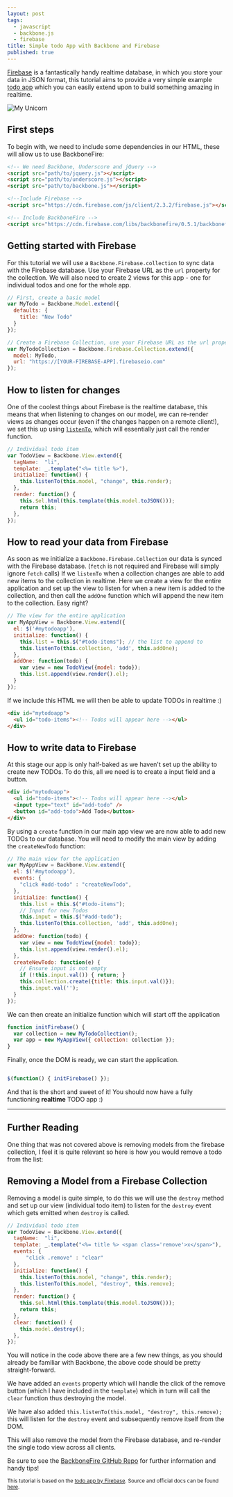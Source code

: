 ```yaml
---
layout: post
tags:
  - javascript
  - backbone.js
  - firebase
title: Simple todo App with Backbone and Firebase
published: true
---
```




[Firebase](https://www.firebase.com) is a fantastically handy realtime database, in which you store your data in JSON format, this tutorial aims to provide a very simple example [todo app](http://michaeldoye.co.za/todo.html) which you can easily extend upon to build something amazing in realtime.


![My Unicorn](http://i.imgur.com/B7si9hF.png)



## First steps

To begin with, we need to include some dependencies in our HTML, these will allow us to use BackboneFire:

```html
<!-- We need Backbone, Underscore and jQuery -->
<script src="path/to/jquery.js"></script>
<script src="path/to/underscore.js"></script>
<script src="path/to/backbone.js"></script>

<!--Include Firebase -->
<script src="https://cdn.firebase.com/js/client/2.3.2/firebase.js"></script>

<!-- Include BackboneFire -->
<script src="https://cdn.firebase.com/libs/backbonefire/0.5.1/backbonefire.min.js"></script>
```
## Getting started with Firebase

For this tutorial we will use a `Backbone.Firebase.collection` to sync data with the Firebase database. Use your Firebase URL as the `url` property for the collection. We will also need to create 2 views for this app - one for individual todos and one for the whole app.


```javascript
// First, create a basic model
var MyTodo = Backbone.Model.extend({
  defaults: {
    title: "New Todo"
  }
});

// Create a Firebase Collection, use your Firebase URL as the url property
var MyTodoCollection = Backbone.Firebase.Collection.extend({
  model: MyTodo,
  url: "https://[YOUR-FIREBASE-APP].firebaseio.com"
});
```

## How to listen for changes

One of the coolest things about Firebase is the realtime database, this means that when listening to changes on our model, we can re-render views as changes occur (even if the changes happen on a remote client!), we set this up using [`listenTo`](http://backbonejs.org/#Events-listenTo), which will essentially just call the render function.

```javascript
// Individual todo item
var TodoView = Backbone.View.extend({
  tagName:  "li",
  template: _.template("<%= title %>"),
  initialize: function() {
    this.listenTo(this.model, "change", this.render);
  },
  render: function() {
    this.$el.html(this.template(this.model.toJSON()));
    return this;
  },
});
```
## How to read your data from Firebase

As soon as we initialize a `Backbone.Firebase.Collection` our data is synced with the Firebase database. (`fetch` is not required and Firebase will simply ignore `fetch` calls) If we `listenTo` when a collection changes are able to add new items to the collection in realtime.  Here we create a view for the entire application and set up the view to listen for when a new item is added to the collection, and then call the `addOne` function which will append the new item to the collection. Easy right?


```javascript
// The view for the entire application
var MyAppView = Backbone.View.extend({
  el: $('#mytodoapp'),
  initialize: function() {
    this.list = this.$("#todo-items"); // the list to append to
    this.listenTo(this.collection, 'add', this.addOne);
  },
  addOne: function(todo) {
    var view = new TodoView({model: todo});
    this.list.append(view.render().el);
  }
});
```
If we include this HTML we will then be able to update TODOs in realtime :)

```html
<div id="mytodoapp">
  <ul id="todo-items"><!-- Todos will appear here --></ul>
</div>
```

## How to write data to Firebase

At this stage our app is only half-baked as we haven't set up the ability to create new TODOs. To do this, all we need is to create a input field and a button.

```html
<div id="mytodoapp">
  <ul id="todo-items"><!-- Todos will appear here --></ul>
  <input type="text" id="add-todo" />
  <button id="add-todo">Add Todo</button>
</div>
```
By using a `create` function in our main app view we are now able to add new TODOs to our database. You will need to modify the main view by adding the `createNewTodo` function:


```javascript
// The main view for the application
var MyAppView = Backbone.View.extend({
  el: $('#mytodoapp'),
  events: {
    "click #add-todo" : "createNewTodo",
  },
  initialize: function() {
    this.list = this.$("#todo-items");
    // Input for new Todos
    this.input = this.$("#add-todo");
    this.listenTo(this.collection, 'add', this.addOne);
  },
  addOne: function(todo) {
    var view = new TodoView({model: todo});
    this.list.append(view.render().el);
  },
  createNewTodo: function(e) {
    // Ensure input is not empty
    if (!this.input.val()) { return; }
    this.collection.create({title: this.input.val()});
    this.input.val('');
  }
});
```
We can then create an initialize function which will start off the application

```javascript
function initFirebase() {
  var collection = new MyTodoCollection();
  var app = new MyAppView({ collection: collection });
}
```
Finally, once the DOM is ready, we can start the application.

```javascript

$(function() { initFirebase() });

```
And that is the short and sweet of it! You should now have a fully functioning **realtime** TODO app :)

<hr>

## Further Reading

One thing that was not covered above is removing models from the firebase collection, I feel it is quite relevant so here is how you would remove a todo from the list:

## Removing a Model from a Firebase Collection

Removing a model is quite simple, to do this we will use the `destroy` method and set up our view (individual todo item) to listen for the `destroy` event which gets emitted when `destroy` is called.

```javascript
// Individual todo item
var TodoView = Backbone.View.extend({
  tagName:  "li",
  template: _.template("<%= title %> <span class='remove'>x</span>"),
  events: {
      "click .remove" : "clear"
  },
  initialize: function() {
    this.listenTo(this.model, "change", this.render);
    this.listenTo(this.model, "destroy", this.remove);
  },
  render: function() {
    this.$el.html(this.template(this.model.toJSON()));
    return this;
  },
  clear: function() {
    this.model.destroy();
  },
});
```
You will notice in the code above there are a few new things, as you should already be familiar with Backbone, the above code should be pretty straight-forward.

We have added an `events` property which will handle the click of the remove button (which I have included in the `template`) which in turn will call the `clear` function thus destroying the model.

We have also added `this.listenTo(this.model, "destroy", this.remove);` this will listen for the `destroy` event and subsequently remove itself from the DOM.

This will also remove the model from the Firebase database, and re-render the single todo view across all clients.

Be sure to see the [BackboneFire GitHub Repo](https://github.com/firebase/backbonefire) for further information and handy tips!

<sub>This tutorial is based on the [todo app by Firebase](https://backbonefire.firebaseapp.com/). Source and official docs can be found [here](https://www.firebase.com/docs/web/libraries/backbone/quickstart.html).</sub>
